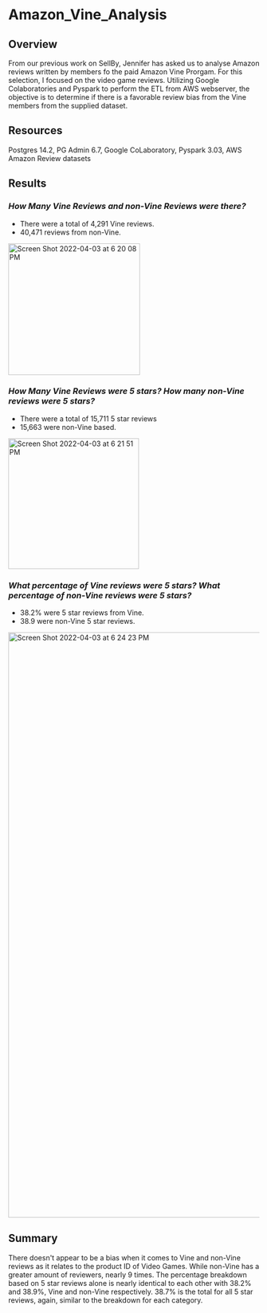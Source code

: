 # Amazon_Vine_Analysis
## **Overview**
From our previous work on SellBy, Jennifer has asked us to analyse Amazon reviews written by members fo the paid Amazon Vine Prorgam.  For this selection, I focused on the video game reviews.  Utilizing Google Colaboratories and Pyspark to perform the ETL from AWS webserver, the objective is to determine if there is a favorable review bias from the Vine members from the supplied dataset. 

## **Resources**
Postgres 14.2, PG Admin 6.7, Google CoLaboratory, Pyspark 3.03, AWS
Amazon Review datasets

## **Results**
### *How Many Vine Reviews and non-Vine Reviews were there?*
- There were a total of 4,291 Vine reviews.
- 40,471 reviews from non-Vine.
<img width="264" alt="Screen Shot 2022-04-03 at 6 20 08 PM" src="https://user-images.githubusercontent.com/91889241/161453230-4e1f1ff9-0810-452c-879f-a24fa1a9dda0.png">

### *How Many Vine Reviews were 5 stars?  How many non-Vine reviews were 5 stars?*
- There were a total of 15,711 5 star reviews
- 15,663 were non-Vine based.
<img width="262" alt="Screen Shot 2022-04-03 at 6 21 51 PM" src="https://user-images.githubusercontent.com/91889241/161453317-1e3a1f77-7d2d-4100-b9d8-1599da541094.png">

### *What percentage of Vine reviews were 5 stars?  What percentage of non-Vine reviews were 5 stars?*
- 38.2% were 5 star reviews from Vine.
- 38.9 were non-Vine 5 star reviews.
<img width="1174" alt="Screen Shot 2022-04-03 at 6 24 23 PM" src="https://user-images.githubusercontent.com/91889241/161453413-8b9b5b3d-bf47-4484-bc52-5a76f9f3d52d.png">

## **Summary**
There doesn't appear to be a bias when it comes to Vine and non-Vine reviews as it relates to the product ID of Video Games.  While non-Vine has a greater amount of reviewers, nearly 9 times.  The percentage breakdown based on 5 star reviews alone is nearly identical to each other with 38.2% and 38.9%, Vine and non-Vine respectively.  38.7% is the total for all 5 star reviews, again, similar to the breakdown for each category.
